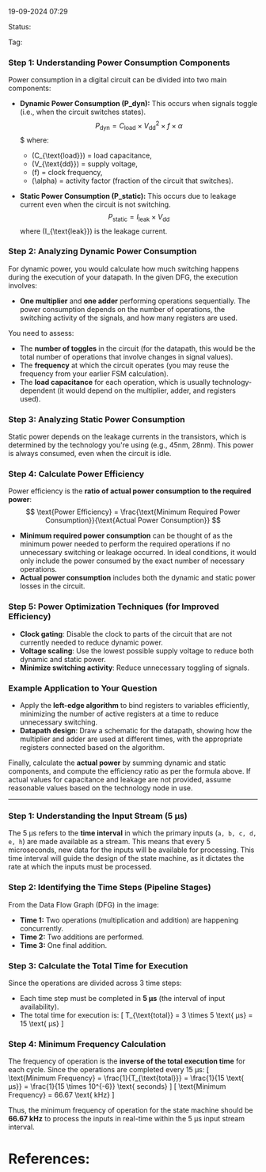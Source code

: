 19-09-2024 07:29

Status:

Tag:


### Step 1: Understanding Power Consumption Components
Power consumption in a digital circuit can be divided into two main components:
- **Dynamic Power Consumption (P_dyn):** This occurs when signals toggle (i.e., when the circuit switches states).
  $$P_{\text{dyn}} = C_{\text{load}} \times V_{\text{dd}}^2 \times f \times \alpha $$$
  where:
  - \(C_{\text{load}}\) = load capacitance,
  - \(V_{\text{dd}}\) = supply voltage,
  - \(f\) = clock frequency,
  - \(\alpha\) = activity factor (fraction of the circuit that switches).
  
- **Static Power Consumption (P_static):** This occurs due to leakage current even when the circuit is not switching.
  $$  P_{\text{static}} = I_{\text{leak}} \times V_{\text{dd}}
  $$
  where \(I_{\text{leak}}\) is the leakage current.

### Step 2: Analyzing Dynamic Power Consumption
For dynamic power, you would calculate how much switching happens during the execution of your datapath. In the given DFG, the execution involves:
- **One multiplier** and **one adder** performing operations sequentially. The power consumption depends on the number of operations, the switching activity of the signals, and how many registers are used.

You need to assess:
- The **number of toggles** in the circuit (for the datapath, this would be the total number of operations that involve changes in signal values).
- The **frequency** at which the circuit operates (you may reuse the frequency from your earlier FSM calculation).
- The **load capacitance** for each operation, which is usually technology-dependent (it would depend on the multiplier, adder, and registers used).

### Step 3: Analyzing Static Power Consumption
Static power depends on the leakage currents in the transistors, which is determined by the technology you're using (e.g., 45nm, 28nm). This power is always consumed, even when the circuit is idle.

### Step 4: Calculate Power Efficiency
Power efficiency is the **ratio of actual power consumption to the required power**:
$$
\text{Power Efficiency} = \frac{\text{Minimum Required Power Consumption}}{\text{Actual Power Consumption}}
$$
- **Minimum required power consumption** can be thought of as the minimum power needed to perform the required operations if no unnecessary switching or leakage occurred. In ideal conditions, it would only include the power consumed by the exact number of necessary operations.
- **Actual power consumption** includes both the dynamic and static power losses in the circuit.

### Step 5: Power Optimization Techniques (for Improved Efficiency)
- **Clock gating**: Disable the clock to parts of the circuit that are not currently needed to reduce dynamic power.
- **Voltage scaling**: Use the lowest possible supply voltage to reduce both dynamic and static power.
- **Minimize switching activity**: Reduce unnecessary toggling of signals.
  
### Example Application to Your Question
- Apply the **left-edge algorithm** to bind registers to variables efficiently, minimizing the number of active registers at a time to reduce unnecessary switching.
- **Datapath design**: Draw a schematic for the datapath, showing how the multiplier and adder are used at different times, with the appropriate registers connected based on the algorithm.
  
Finally, calculate the **actual power** by summing dynamic and static components, and compute the efficiency ratio as per the formula above. If actual values for capacitance and leakage are not provided, assume reasonable values based on the technology node in use.


----------------------------------------------------------------------------------------------------------------------------------------------------


### Step 1: Understanding the Input Stream (5 μs)
The 5 μs refers to the **time interval** in which the primary inputs (`a, b, c, d, e, h`) are made available as a stream. This means that every 5 microseconds, new data for the inputs will be available for processing. This time interval will guide the design of the state machine, as it dictates the rate at which the inputs must be processed.

### Step 2: Identifying the Time Steps (Pipeline Stages)
From the Data Flow Graph (DFG) in the image:
- **Time 1:** Two operations (multiplication and addition) are happening concurrently.
- **Time 2:** Two additions are performed.
- **Time 3:** One final addition.

### Step 3: Calculate the Total Time for Execution
Since the operations are divided across 3 time steps:
- Each time step must be completed in **5 μs** (the interval of input availability). 
- The total time for execution is:
  \[
  T_{\text{total}} = 3 \times 5 \text{ μs} = 15 \text{ μs}
  \]

### Step 4: Minimum Frequency Calculation
The frequency of operation is the **inverse of the total execution time** for each cycle. Since the operations are completed every 15 μs:
\[
\text{Minimum Frequency} = \frac{1}{T_{\text{total}}} = \frac{1}{15 \text{ μs}} = \frac{1}{15 \times 10^{-6}} \text{ seconds}
\]
\[
\text{Minimum Frequency} = 66.67 \text{ kHz}
\]

Thus, the minimum frequency of operation for the state machine should be **66.67 kHz** to process the inputs in real-time within the 5 μs input stream interval.







# References:


